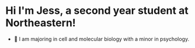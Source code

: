 # Hi I'm Jess, a second year student at Northeastern!
+ 🧬 I am majoring in cell and molecular biology with a minor in psychology.
